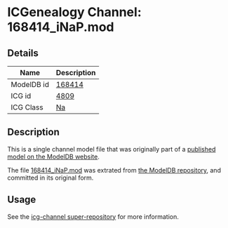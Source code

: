 # ICGenealogy Channel: 168414\_iNaP.mod

## Details

Name | Description
---- | -----------
ModelDB id | [168414](http://senselab.med.yale.edu/ModelDB/ShowModel.cshtml?model=168414)
ICG id | [4809](http://icg.neurotheory.ox.ac.uk/channels/2/4809)
ICG Class | [Na](http://icg.neurotheory.ox.ac.uk/channels/2)

## Description

This is a single channel model file that was originally part of a [published model on the ModelDB website](http://senselab.med.yale.edu/mModelDB/ShowModel.cshtml?model=168414).

The file [168414\_iNaP.mod](168414_iNaP.mod) was extrated from [the ModelDB repository](http://senselab.med.yale.edu/ModelDB/ShowModel.cshtml?model=168414), and committed in its original form.

## Usage

See the [icg-channel super-repository](https://github.com/icgenealogy/icg-channels) for more information.